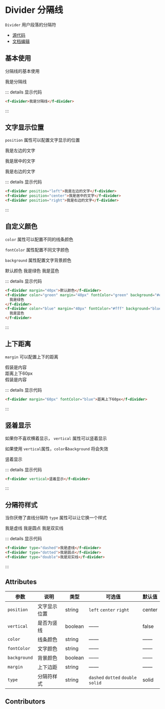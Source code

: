 # Divider 分隔线

`Divider` 用户段落的分隔符

- [源代码](https://github.com/FightingDesign/fighting-design/tree/master/packages/fighting-design/divider)
- [文档编辑](https://github.com/FightingDesign/fighting-design/blob/master/docs/docs/components/divider.md)

## 基本使用

分隔线的基本使用

<f-divider margin="20px">我是分隔线</f-divider>

::: details 显示代码

```html
<f-divider>我是分隔线</f-divider>
```

:::

## 文字显示位置

`position` 属性可以配置文字显示的位置

<p/>
<f-divider position='left'>我是左边的文字</f-divider>
<p/>
<f-divider position='center'>我是居中的文字</f-divider>
<p/>
<f-divider position='right'>我是右边的文字</f-divider>
<p/>

::: details 显示代码

```html
<f-divider position="left">我是左边的文字</f-divider>
<f-divider position="center">我是居中的文字</f-divider>
<f-divider position="right">我是右边的文字</f-divider>
```

:::

## 自定义颜色

`color` 属性可以配置不同的线条颜色

`fontColor` 属性配置不同文字颜色

`background` 属性配置文字背景颜色

<f-divider margin="40px">默认颜色</f-divider>
<f-divider color='green' margin="40px" fontColor="green" background="#eee">我是绿色</f-divider>
<f-divider color='blue' margin="40px" fontColor="#fff" background="blue">我是蓝色</f-divider>

::: details 显示代码

```html
<f-divider margin="40px">默认颜色</f-divider>
<f-divider color="green" margin="40px" fontColor="green" background="#eee">
  我是绿色
</f-divider>
<f-divider color="blue" margin="40px" fontColor="#fff" background="blue">
  我是蓝色
</f-divider>
```

:::

## 上下距离

`margin` 可以配置上下的距离

<div>假装是内容</div>
<f-divider margin="60px" fontColor="blue">距离上下60px</f-divider>
<div>假装是内容</div>

::: details 显示代码

```html
<f-divider margin="60px" fontColor="blue">距离上下60px</f-divider>
```

:::

## 竖着显示

如果你不喜欢横着显示， `vertical` 属性可以竖着显示

如果使用 `vertical`属性，`color`&`background` 将会失效

<f-divider vertical>竖着显示</f-divider>

::: details 显示代码

```html
<f-divider vertical>竖着显示</f-divider>
```

:::

## 分隔符样式

当你厌倦了直线分隔符 `type` 属性可以让它换一个样式

<f-divider type="dashed">我是虚线</f-divider>
<f-divider type="dotted">我是圆点</f-divider>
<f-divider type="double">我是双实线</f-divider>

::: details 显示代码

```html
<f-divider type="dashed">我是虚线</f-divider>
<f-divider type="dotted">我是圆点</f-divider>
<f-divider type="double">我是双实线</f-divider>
```

:::

## Attributes

| 参数         | 说明         | 类型    | 可选值                             | 默认值 |
| ------------ | ------------ | ------- | ---------------------------------- | ------ |
| `position`   | 文字显示位置 | string  | `left` `center` `right`            | center |
| `vertical`   | 是否为竖线   | boolean | ——                                 | false  |
| `color`      | 线条颜色     | string  | ——                                 | ——     |
| `fontColor`  | 文字颜色     | string  | ——                                 | ——     |
| `background` | 背景颜色     | boolean | ——                                 | ——     |
| `margin`     | 上下边距     | string  | ——                                 | ——     |
| `type`       | 分隔符样式   | string  | `dashed` `dotted` `double` `solid` | solid  |

## Contributors

<a href="https://github.com/Tyh2001" target="_blank">
  <f-avatar round src="https://avatars.githubusercontent.com/u/73180970?v=4" />
</a>

<a href="https://github.com/JayMeDotDot" target="_blank">
  <f-avatar round src="https://avatars.githubusercontent.com/u/43527124?v=4" />
</a>

